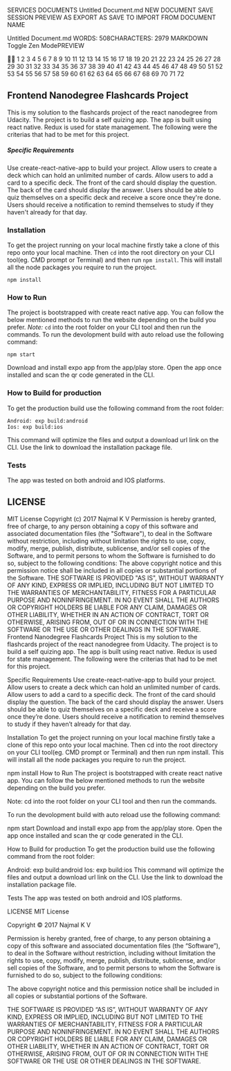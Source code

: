 SERVICES
DOCUMENTS
Untitled Document.md
NEW DOCUMENT
SAVE SESSION
PREVIEW AS
EXPORT AS
SAVE TO
IMPORT FROM
DOCUMENT NAME


Untitled Document.md
WORDS: 508CHARACTERS: 2979
MARKDOWN Toggle Zen ModePREVIEW


1
2
3
4
5
6
7
8
9
10
11
12
13
14
15
16
17
18
19
20
21
22
23
24
25
26
27
28
29
30
31
32
33
34
35
36
37
38
39
40
41
42
43
44
45
46
47
48
49
50
51
52
53
54
55
56
57
58
59
60
61
62
63
64
65
66
67
68
69
70
71
72
## Frontend Nanodegree Flashcards Project
This is my solution to the flashcards project of the react nanodegree from Udacity. The project is to build a self quizing app.
The app is built using react native. Redux is used for state management. The following were the criterias that had to be met
for this project.
##### Specific Requirements
Use create-react-native-app to build your project.
Allow users to create a deck which can hold an unlimited number of cards.
Allow users to add a card to a specific deck.
The front of the card should display the question.
The back of the card should display the answer.
Users should be able to quiz themselves on a specific deck and receive a score once they're done.
Users should receive a notification to remind themselves to study if they haven't already for that day.
### Installation
To get the project running on your local machine firstly take a clone of this repo onto your local machine. Then `cd` into the
root directory on your CLI tool(eg. CMD prompt or Terminal) and then run `npm install`. This will install all the node packages
you require to run the project.
```
npm install
```
### How to Run
The project is bootstrapped with create react native app. You can follow the below mentioned methods to run the website
depending on the build you prefer.
 _Note:_ `cd` into the root folder on your CLI tool and then run the commands.
To run the devolopment build with auto reload use the following command:
```
npm start
```
Download and install expo app from the app/play store. Open the app once installed and scan the qr code generated in the CLI.
### How to Build for production
To get the production build use the following command from the root folder:
```
Android: exp build:android
Ios: exp build:ios
```
This command will optimize the files and output a download url link on the CLI. Use the link to download the installation
package file.
### Tests
The app was tested on both android and IOS platforms.
## LICENSE
MIT License
Copyright (c) 2017 Najmal K V
Permission is hereby granted, free of charge, to any person obtaining a copy
of this software and associated documentation files (the "Software"), to deal
in the Software without restriction, including without limitation the rights
to use, copy, modify, merge, publish, distribute, sublicense, and/or sell
copies of the Software, and to permit persons to whom the Software is
furnished to do so, subject to the following conditions:
The above copyright notice and this permission notice shall be included in all
copies or substantial portions of the Software.
THE SOFTWARE IS PROVIDED "AS IS", WITHOUT WARRANTY OF ANY KIND, EXPRESS OR
IMPLIED, INCLUDING BUT NOT LIMITED TO THE WARRANTIES OF MERCHANTABILITY,
FITNESS FOR A PARTICULAR PURPOSE AND NONINFRINGEMENT. IN NO EVENT SHALL THE
AUTHORS OR COPYRIGHT HOLDERS BE LIABLE FOR ANY CLAIM, DAMAGES OR OTHER
LIABILITY, WHETHER IN AN ACTION OF CONTRACT, TORT OR OTHERWISE, ARISING FROM,
OUT OF OR IN CONNECTION WITH THE SOFTWARE OR THE USE OR OTHER DEALINGS IN THE
SOFTWARE.
Frontend Nanodegree Flashcards Project
This is my solution to the flashcards project of the react nanodegree from Udacity. The project is to build a self quizing app. The app is built using react native. Redux is used for state management. The following were the criterias that had to be met for this project.

Specific Requirements
Use create-react-native-app to build your project.
Allow users to create a deck which can hold an unlimited number of cards.
Allow users to add a card to a specific deck.
The front of the card should display the question.
The back of the card should display the answer.
Users should be able to quiz themselves on a specific deck and receive a score once they’re done.
Users should receive a notification to remind themselves to study if they haven’t already for that day.

Installation
To get the project running on your local machine firstly take a clone of this repo onto your local machine. Then cd into the root directory on your CLI tool(eg. CMD prompt or Terminal) and then run npm install. This will install all the node packages you require to run the project.

npm install
How to Run
The project is bootstrapped with create react native app. You can follow the below mentioned methods to run the website depending on the build you prefer.

Note: cd into the root folder on your CLI tool and then run the commands.

To run the devolopment build with auto reload use the following command:

npm start
Download and install expo app from the app/play store. Open the app once installed and scan the qr code generated in the CLI.

How to Build for production
To get the production build use the following command from the root folder:

Android: exp build:android
Ios: exp build:ios
This command will optimize the files and output a download url link on the CLI. Use the link to download the installation package file.

Tests
The app was tested on both android and IOS platforms.

LICENSE
MIT License

Copyright © 2017 Najmal K V

Permission is hereby granted, free of charge, to any person obtaining a copy
of this software and associated documentation files (the “Software”), to deal
in the Software without restriction, including without limitation the rights
to use, copy, modify, merge, publish, distribute, sublicense, and/or sell
copies of the Software, and to permit persons to whom the Software is
furnished to do so, subject to the following conditions:

The above copyright notice and this permission notice shall be included in all
copies or substantial portions of the Software.

THE SOFTWARE IS PROVIDED “AS IS”, WITHOUT WARRANTY OF ANY KIND, EXPRESS OR
IMPLIED, INCLUDING BUT NOT LIMITED TO THE WARRANTIES OF MERCHANTABILITY,
FITNESS FOR A PARTICULAR PURPOSE AND NONINFRINGEMENT. IN NO EVENT SHALL THE
AUTHORS OR COPYRIGHT HOLDERS BE LIABLE FOR ANY CLAIM, DAMAGES OR OTHER
LIABILITY, WHETHER IN AN ACTION OF CONTRACT, TORT OR OTHERWISE, ARISING FROM,
OUT OF OR IN CONNECTION WITH THE SOFTWARE OR THE USE OR OTHER DEALINGS IN THE
SOFTWARE.